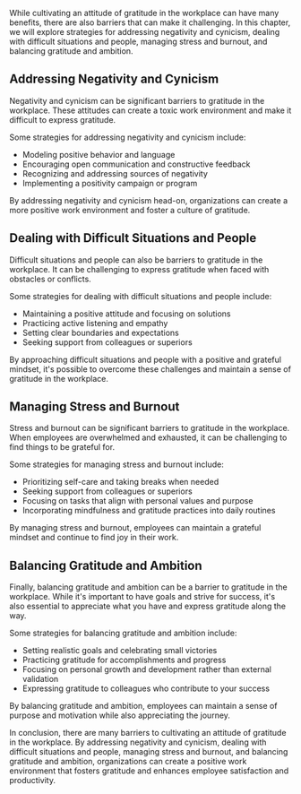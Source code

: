 
While cultivating an attitude of gratitude in the workplace can have many benefits, there are also barriers that can make it challenging. In this chapter, we will explore strategies for addressing negativity and cynicism, dealing with difficult situations and people, managing stress and burnout, and balancing gratitude and ambition.

Addressing Negativity and Cynicism
----------------------------------

Negativity and cynicism can be significant barriers to gratitude in the workplace. These attitudes can create a toxic work environment and make it difficult to express gratitude.

Some strategies for addressing negativity and cynicism include:

* Modeling positive behavior and language
* Encouraging open communication and constructive feedback
* Recognizing and addressing sources of negativity
* Implementing a positivity campaign or program

By addressing negativity and cynicism head-on, organizations can create a more positive work environment and foster a culture of gratitude.

Dealing with Difficult Situations and People
--------------------------------------------

Difficult situations and people can also be barriers to gratitude in the workplace. It can be challenging to express gratitude when faced with obstacles or conflicts.

Some strategies for dealing with difficult situations and people include:

* Maintaining a positive attitude and focusing on solutions
* Practicing active listening and empathy
* Setting clear boundaries and expectations
* Seeking support from colleagues or superiors

By approaching difficult situations and people with a positive and grateful mindset, it's possible to overcome these challenges and maintain a sense of gratitude in the workplace.

Managing Stress and Burnout
---------------------------

Stress and burnout can be significant barriers to gratitude in the workplace. When employees are overwhelmed and exhausted, it can be challenging to find things to be grateful for.

Some strategies for managing stress and burnout include:

* Prioritizing self-care and taking breaks when needed
* Seeking support from colleagues or superiors
* Focusing on tasks that align with personal values and purpose
* Incorporating mindfulness and gratitude practices into daily routines

By managing stress and burnout, employees can maintain a grateful mindset and continue to find joy in their work.

Balancing Gratitude and Ambition
--------------------------------

Finally, balancing gratitude and ambition can be a barrier to gratitude in the workplace. While it's important to have goals and strive for success, it's also essential to appreciate what you have and express gratitude along the way.

Some strategies for balancing gratitude and ambition include:

* Setting realistic goals and celebrating small victories
* Practicing gratitude for accomplishments and progress
* Focusing on personal growth and development rather than external validation
* Expressing gratitude to colleagues who contribute to your success

By balancing gratitude and ambition, employees can maintain a sense of purpose and motivation while also appreciating the journey.

In conclusion, there are many barriers to cultivating an attitude of gratitude in the workplace. By addressing negativity and cynicism, dealing with difficult situations and people, managing stress and burnout, and balancing gratitude and ambition, organizations can create a positive work environment that fosters gratitude and enhances employee satisfaction and productivity.
